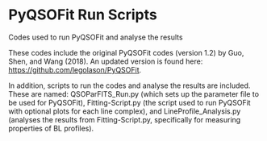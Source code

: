 # PyQSOFit Run Scripts
 Codes used to run PyQSOFit and analyse the results

These codes include the original PyQSOFit codes (version 1.2) by Guo, Shen, and Wang (2018). An updated version is found here: https://github.com/legolason/PyQSOFit.

In addition, scripts to run the codes and analyse the results are included. These are named: QSOParFITS_Run.py (which sets up the parameter file to be used for PyQSOFit), Fitting-Script.py (the script used to run PyQSOFit with optional plots for each line complex), and LineProfile_Analysis.py (analyses the results from Fitting-Script.py, specifically for measuring properties of BL profiles).

